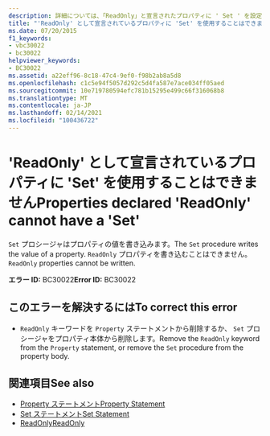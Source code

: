 ```yaml
---
description: 詳細については、「ReadOnly」と宣言されたプロパティに ' Set ' を設定することはできません。
title: "'ReadOnly' として宣言されているプロパティに 'Set' を使用することはできません"
ms.date: 07/20/2015
f1_keywords:
- vbc30022
- bc30022
helpviewer_keywords:
- BC30022
ms.assetid: a22eff96-8c18-47c4-9ef0-f98b2ab8a5d8
ms.openlocfilehash: c1c5e94f5057d292c5d4fa587e7ace034ff05aed
ms.sourcegitcommit: 10e719780594efc781b15295e499c66f316068b8
ms.translationtype: MT
ms.contentlocale: ja-JP
ms.lasthandoff: 02/14/2021
ms.locfileid: "100436722"
---
```

# <a name="properties-declared-readonly-cannot-have-a-set"></a><span data-ttu-id="db7a6-103">'ReadOnly' として宣言されているプロパティに 'Set' を使用することはできません</span><span class="sxs-lookup"><span data-stu-id="db7a6-103">Properties declared 'ReadOnly' cannot have a 'Set'</span></span>

<span data-ttu-id="db7a6-104">`Set` プロシージャはプロパティの値を書き込みます。</span><span class="sxs-lookup"><span data-stu-id="db7a6-104">The `Set` procedure writes the value of a property.</span></span> <span data-ttu-id="db7a6-105">`ReadOnly` プロパティを書き込むことはできません。</span><span class="sxs-lookup"><span data-stu-id="db7a6-105">`ReadOnly` properties cannot be written.</span></span>  
  
 <span data-ttu-id="db7a6-106">**エラー ID:** BC30022</span><span class="sxs-lookup"><span data-stu-id="db7a6-106">**Error ID:** BC30022</span></span>  
  
## <a name="to-correct-this-error"></a><span data-ttu-id="db7a6-107">このエラーを解決するには</span><span class="sxs-lookup"><span data-stu-id="db7a6-107">To correct this error</span></span>  
  
- <span data-ttu-id="db7a6-108">`ReadOnly` キーワードを `Property` ステートメントから削除するか、 `Set` プロシージャをプロパティ本体から削除します。</span><span class="sxs-lookup"><span data-stu-id="db7a6-108">Remove the `ReadOnly` keyword from the `Property` statement, or remove the `Set` procedure from the property body.</span></span>  
  
## <a name="see-also"></a><span data-ttu-id="db7a6-109">関連項目</span><span class="sxs-lookup"><span data-stu-id="db7a6-109">See also</span></span>

- [<span data-ttu-id="db7a6-110">Property ステートメント</span><span class="sxs-lookup"><span data-stu-id="db7a6-110">Property Statement</span></span>](../language-reference/statements/property-statement.md)
- [<span data-ttu-id="db7a6-111">Set ステートメント</span><span class="sxs-lookup"><span data-stu-id="db7a6-111">Set Statement</span></span>](../language-reference/statements/set-statement.md)
- [<span data-ttu-id="db7a6-112">ReadOnly</span><span class="sxs-lookup"><span data-stu-id="db7a6-112">ReadOnly</span></span>](../language-reference/modifiers/readonly.md)

